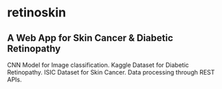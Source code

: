 # retinoskin
## A Web App for Skin Cancer &amp; Diabetic Retinopathy

CNN Model for Image classification.
Kaggle Dataset for Diabetic Retinopathy.
ISIC Dataset for Skin Cancer.
Data processing through REST APIs.


